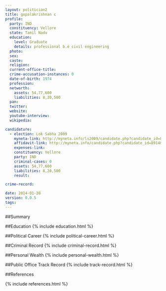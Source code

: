```yaml
---
layout: politician2
title: gopalakrishnan c
profile: 
  party: IND
  constituency: Vellore
  state: Tamil Nadu
  education: 
    level: Graduate
    details: professional b.e civil engineering
  photo: 
  sex: 
  caste: 
  religion: 
  current-office-title: 
  crime-accusation-instances: 0
  date-of-birth: 1974
  profession: 
  networth: 
    assets: 54,77,600
    liabilities: 8,20,500
  pan: 
  twitter: 
  website: 
  youtube-interview: 
  wikipedia: 

candidature: 
  - election: Lok Sabha 2009
    myneta-link: http://myneta.info/ls2009/candidate.php?candidate_id=8914
    affidavit-link: http://myneta.info/candidate.php?candidate_id=8914&scan=original
    expenses-link: 
    constituency: Vellore 
    party: IND
    criminal-cases: 0
    assets: 54,77,600
    liabilities: 8,20,500
    result:  

crime-record: 

date: 2014-01-28
version: 0.0.5
tags: 
---
```

##Summary


##Education
{% include education.html %}


##Political Career
{% include political-career.html %}


##Criminal Record
{% include criminal-record.html %}


##Personal Wealth
{% include personal-wealth.html %}


##Public Office Track Record
{% include track-record.html %}


##References


{% include references.html %}